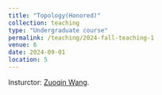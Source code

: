 ```yaml
---
title: "Topology(Honored)"
collection: teaching
type: "Undergraduate course"
permalink: /teaching/2024-fall-teaching-1
venue: 6
date: 2024-09-01
location: 5
---
```


Insturctor: [Zuoqin Wang](http://staff.ustc.edu.cn/~wangzuoq).
